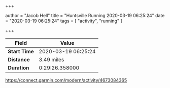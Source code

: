+++

author = "Jacob Hell"
title = "Huntsville Running 2020-03-19 06:25:24"
date = "2020-03-19 06:25:24"
tags = [
    "activity", "running"
]

+++

<!--more-->

|Field  |Value  |
|--- | --- |
|**Start Time**|2020-03-19 06:25:24|
|**Distance**|3.49 miles|
|**Duration**|0:29:26.358000|

https://connect.garmin.com/modern/activity/4673084365